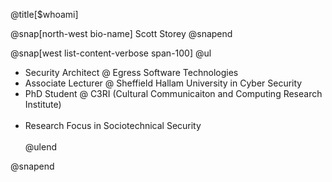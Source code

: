 @title[$whoami]

@snap[north-west bio-name]
Scott Storey
@snapend


@snap[west list-content-verbose span-100]
@ul [](false)
* Security Architect @ Egress Software Technologies
* Associate Lecturer @ Sheffield Hallam University in Cyber Security
* PhD Student @ C3RI (Cultural Communicaiton and Computing Research Institute)
<br><br>
* Research Focus in Sociotechnical Security
<br><br>
@ulend

@snapend
